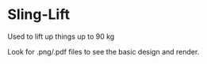 # Sling-Lift
Used to lift up things up to 90 kg

Look for .png/.pdf files to see the basic design and render.
